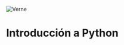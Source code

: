 ![Verne](https://github.com/antoniosql/Python_IFFE/blob/main/resources/logo_VerneGroup_color.png)
# Introducción a Python


